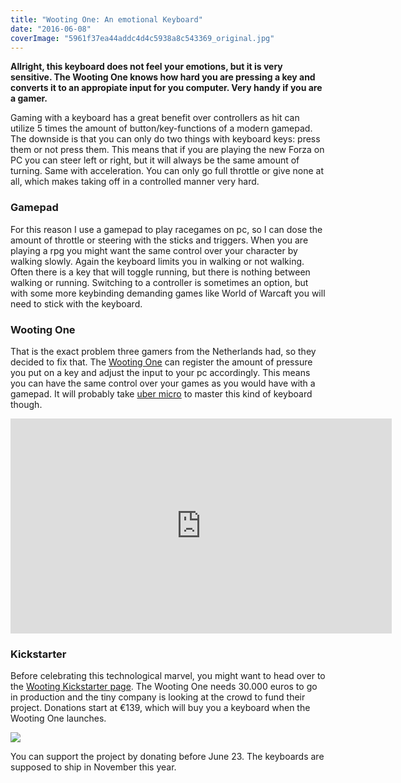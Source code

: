```yaml
---
title: "Wooting One: An emotional Keyboard"
date: "2016-06-08"
coverImage: "5961f37ea44addc4d4c5938a8c543369_original.jpg"
---
```


**Allright, this keyboard does not feel your emotions, but it is very sensitive. The Wooting One knows how hard you are pressing a key and converts it to an appropiate input for you computer. Very handy if you are a gamer.** 

Gaming with a keyboard has a great benefit over controllers as hit can utilize 5 times the amount of button/key-functions of a modern gamepad. The downside is that you can only do two things with keyboard keys: press them or not press them. This means that if you are playing the new Forza on PC you can steer left or right, but it will always be the same amount of turning. Same with acceleration. You can only go full throttle or give none at all, which makes taking off in a controlled manner very hard.

### Gamepad

For this reason I use a gamepad to play racegames on pc, so I can dose the amount of throttle or steering with the sticks and triggers. When you are playing a rpg you might want the same control over your character by walking slowly. Again the keyboard limits you in walking or not walking. Often there is a key that will toggle running, but there is nothing between walking or running. Switching to a controller is sometimes an option, but with some more keybinding demanding games like World of Warcaft you will need to stick with the keyboard.

### Wooting One

That is the exact problem three gamers from the Netherlands had, so they decided to fix that. The [Wooting One](http://www.wooting.nl/) can register the amount of pressure you put on a key and adjust the input to your pc accordingly. This means you can have the same control over your games as you would have with a gamepad. It will probably take [uber micro](https://www.youtube.com/watch?v=ShOusaHBSdI) to master this kind of keyboard though.

<iframe src="https://www.kickstarter.com/projects/wooting/the-analog-mechanical-keyboard-for-precise-movemen/widget/video.html" width="610" height="344" frameborder="0" scrolling="no"></iframe>

### Kickstarter

Before celebrating this technological marvel, you might want to head over to the [Wooting Kickstarter page](https://www.kickstarter.com/projects/wooting/the-analog-mechanical-keyboard-for-precise-movemen?ref=nav_search). The Wooting One needs 30.000 euros to go in production and the tiny company is looking at the crowd to fund their project. Donations start at €139, which will buy you a keyboard when the Wooting One launches.

![](https://ksr-ugc.imgix.net/assets/012/486/781/a23c69d7ebf1e2c9adde405b9e62428b_original.gif?w=680&fit=max&v=1464020726&q=92&s=3fafdf5deb8371f9270134124e7b6cf3)

You can support the project by donating before June 23. The keyboards are supposed to ship in November this year.
